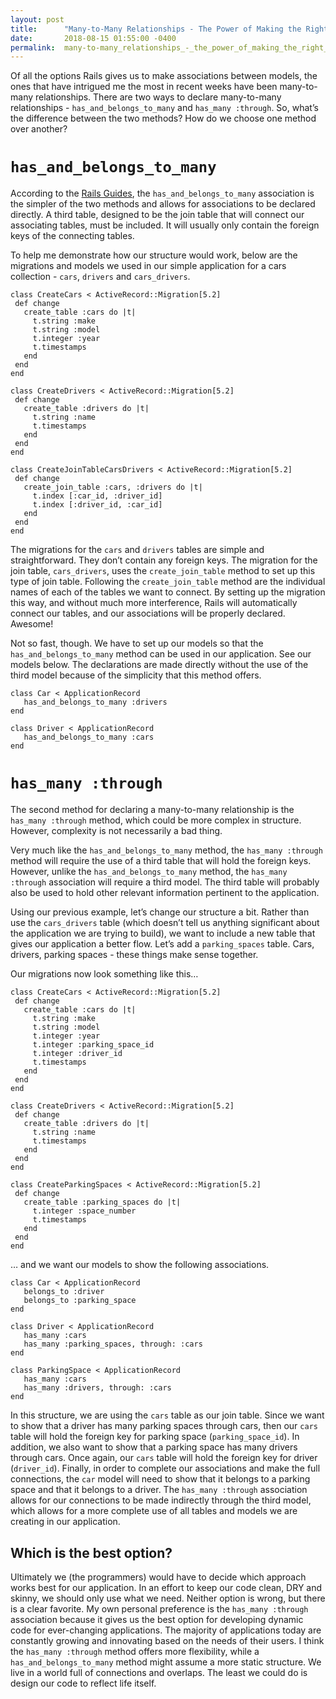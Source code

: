 ```yaml
---
layout: post
title:      "Many-to-Many Relationships - The Power of Making the Right Connections"
date:       2018-08-15 01:55:00 -0400
permalink:  many-to-many_relationships_-_the_power_of_making_the_right_connections
---
```



Of all the options Rails gives us to make associations between models, the ones that have intrigued me the most in recent weeks have been many-to-many relationships.  There are two ways to declare many-to-many relationships - `has_and_belongs_to_many` and `has_many :through`.  So, what’s the difference between the two methods?  How do we choose one method over another?

# `has_and_belongs_to_many`

According to the [Rails Guides](https://guides.rubyonrails.org/association_basics.html#choosing-between-has-many-through-and-has-and-belongs-to-many), the `has_and_belongs_to_many` association is the simpler of the two methods and allows for associations to be declared directly.  A third table, designed to be the join table that will connect our associating tables, must be included.  It will usually only contain the foreign keys of the connecting tables. 

To help me demonstrate how our structure would work, below are the migrations and models we used in our simple application for a cars collection - `cars`, `drivers` and  `cars_drivers`. 

```
class CreateCars < ActiveRecord::Migration[5.2]
 def change
   create_table :cars do |t|
     t.string :make
     t.string :model
     t.integer :year
     t.timestamps
   end
 end
end
```

```
class CreateDrivers < ActiveRecord::Migration[5.2]
 def change
   create_table :drivers do |t|
     t.string :name
     t.timestamps
   end
 end
end 
```

```
class CreateJoinTableCarsDrivers < ActiveRecord::Migration[5.2]
 def change
   create_join_table :cars, :drivers do |t|
     t.index [:car_id, :driver_id]
     t.index [:driver_id, :car_id]
   end
 end
end
```

The migrations for the `cars` and `drivers` tables are simple and straightforward.  They don’t contain any foreign keys.  The migration for the join table, `cars_drivers`, uses the `create_join_table` method to set up this type of join table.  Following the `create_join_table` method are the individual names of each of the tables we want to connect.  By setting up the migration this way, and without much more interference, Rails will automatically connect our tables, and our associations will be properly declared. Awesome!

Not so fast, though.  We have to set up our models so that the `has_and_belongs_to_many` method can be used in our application.  See our models below.  The declarations are made directly without the use of the third model because of the simplicity that this method offers. 

```
class Car < ApplicationRecord
   has_and_belongs_to_many :drivers
end
```

```
class Driver < ApplicationRecord
   has_and_belongs_to_many :cars
end
```

# `has_many :through`

The second method for declaring a many-to-many relationship is the `has_many :through` method, which could be more complex in structure.  However, complexity is not necessarily a bad thing.  

Very much like the `has_and_belongs_to_many` method, the `has_many :through` method will require the use of a third table that will hold the foreign keys.  However, unlike the `has_and_belongs_to_many` method, the `has_many :through` association will require a third model.  The third table will probably also be used to hold other relevant information pertinent to the application. 

Using our previous example, let’s change our structure a bit.  Rather than use the `cars_drivers` table (which doesn’t tell us anything significant about the application we are trying to build), we want to include a new table that gives our application a better flow.  Let’s add a `parking_spaces` table.  Cars, drivers, parking spaces - these things make sense together. 

Our migrations now look something like this…

```
class CreateCars < ActiveRecord::Migration[5.2]
 def change
   create_table :cars do |t|
     t.string :make
     t.string :model
     t.integer :year
     t.integer :parking_space_id
     t.integer :driver_id
     t.timestamps
   end
 end
end
```

```
class CreateDrivers < ActiveRecord::Migration[5.2]
 def change
   create_table :drivers do |t|
     t.string :name
     t.timestamps
   end
 end
end
```

```
class CreateParkingSpaces < ActiveRecord::Migration[5.2]
 def change
   create_table :parking_spaces do |t|
     t.integer :space_number
     t.timestamps
   end
 end
end
```

… and we want our models to show the following associations.

```
class Car < ApplicationRecord
   belongs_to :driver
   belongs_to :parking_space
end
```

```
class Driver < ApplicationRecord
   has_many :cars
   has_many :parking_spaces, through: :cars
end
```

```
class ParkingSpace < ApplicationRecord
   has_many :cars
   has_many :drivers, through: :cars
end
```

In this structure, we are using the `cars` table as our join table.  Since we want to show that a driver has many parking spaces through cars, then our `cars` table will hold the foreign key for parking space (`parking_space_id`).  In addition, we also want to show that a parking space has many drivers through cars.  Once again, our `cars` table will hold the foreign key for driver (`driver_id`).  Finally, in order to complete our associations and make the full connections, the `car` model will need to show that it belongs to a parking space and that it belongs to a driver.  The `has_many :through` association allows for our connections to be made indirectly through the third model, which allows for a more complete use of all tables and models we are creating in our application.  

## Which is the best option?

Ultimately we (the programmers) would have to decide which approach works best for our application.  In an effort to keep our code clean, DRY and skinny, we should only use what we need.  Neither option is wrong, but there is a clear favorite.  My own personal preference is the `has_many :through` association because it gives us the best option for developing dynamic code for ever-changing applications.  The majority of applications today are constantly growing and innovating based on the needs of their users.  I think the `has_many :through` method offers more flexibility, while a `has_and_belongs_to_many` method might assume a more static structure.  We live in a world full of connections and overlaps.  The least we could do is design our code to reflect life itself.
